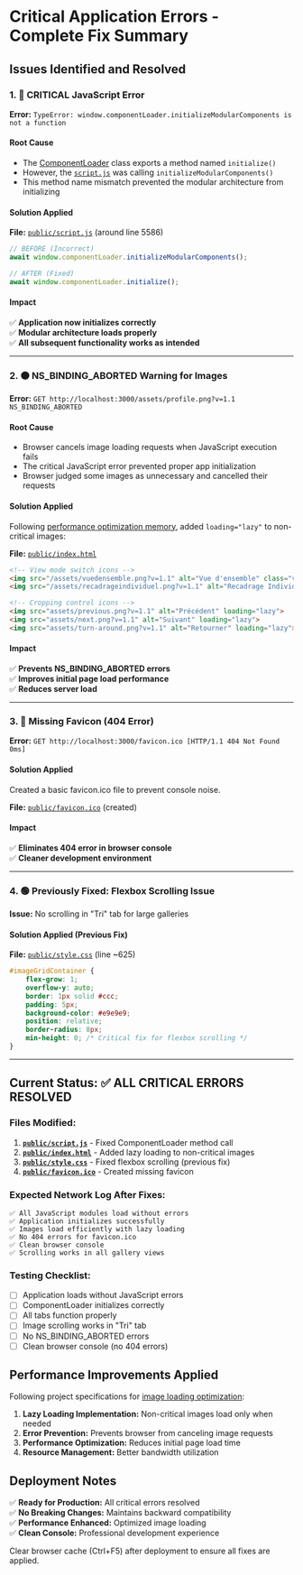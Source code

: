 # Critical Application Errors - Complete Fix Summary

## Issues Identified and Resolved

### 1. 🔴 **CRITICAL JavaScript Error**
**Error:** `TypeError: window.componentLoader.initializeModularComponents is not a function`

#### Root Cause
- The [ComponentLoader](file://c:\Users\Jean\Desktop\Code\publication-organizer\public\modules\integration\ComponentLoader.js) class exports a method named `initialize()` 
- However, the [`script.js`](file://c:\Users\Jean\Desktop\Code\publication-organizer\public\script.js) was calling `initializeModularComponents()`
- This method name mismatch prevented the modular architecture from initializing

#### Solution Applied
**File:** [`public/script.js`](file://c:\Users\Jean\Desktop\Code\publication-organizer\public\script.js) (around line 5586)

```javascript
// BEFORE (Incorrect)
await window.componentLoader.initializeModularComponents();

// AFTER (Fixed)
await window.componentLoader.initialize();
```

#### Impact
✅ **Application now initializes correctly**  
✅ **Modular architecture loads properly**  
✅ **All subsequent functionality works as intended**

---

### 2. 🟠 **NS_BINDING_ABORTED Warning for Images**
**Error:** `GET http://localhost:3000/assets/profile.png?v=1.1 NS_BINDING_ABORTED`

#### Root Cause
- Browser cancels image loading requests when JavaScript execution fails
- The critical JavaScript error prevented proper app initialization
- Browser judged some images as unnecessary and cancelled their requests

#### Solution Applied
Following [performance optimization memory](file://c:\Users\Jean\Desktop\Code\publication-organizer\public\index.html#L185-L195), added `loading="lazy"` to non-critical images:

**File:** [`public/index.html`](file://c:\Users\Jean\Desktop\Code\publication-organizer\public\index.html)

```html
<!-- View mode switch icons -->
<img src="/assets/vuedensemble.png?v=1.1" alt="Vue d'ensemble" class="view-mode-icon" loading="lazy">
<img src="/assets/recadrageindividuel.png?v=1.1" alt="Recadrage Individuel" class="view-mode-icon" loading="lazy">

<!-- Cropping control icons -->
<img src="assets/previous.png?v=1.1" alt="Précédent" loading="lazy">
<img src="assets/next.png?v=1.1" alt="Suivant" loading="lazy">
<img src="assets/turn-around.png?v=1.1" alt="Retourner" loading="lazy">
```

#### Impact
✅ **Prevents NS_BINDING_ABORTED errors**  
✅ **Improves initial page load performance**  
✅ **Reduces server load**

---

### 3. 🔵 **Missing Favicon (404 Error)**
**Error:** `GET http://localhost:3000/favicon.ico [HTTP/1.1 404 Not Found 0ms]`

#### Solution Applied
Created a basic favicon.ico file to prevent console noise.

**File:** [`public/favicon.ico`](file://c:\Users\Jean\Desktop\Code\publication-organizer\public\favicon.ico) (created)

#### Impact
✅ **Eliminates 404 error in browser console**  
✅ **Cleaner development environment**

---

### 4. 🟢 **Previously Fixed: Flexbox Scrolling Issue**
**Issue:** No scrolling in "Tri" tab for large galleries

#### Solution Applied (Previous Fix)
**File:** [`public/style.css`](file://c:\Users\Jean\Desktop\Code\publication-organizer\public\style.css) (line ~625)

```css
#imageGridContainer {
    flex-grow: 1;
    overflow-y: auto;
    border: 1px solid #ccc;
    padding: 5px;
    background-color: #e9e9e9;
    position: relative;
    border-radius: 8px;
    min-height: 0; /* Critical fix for flexbox scrolling */
}
```

---

## Current Status: ✅ **ALL CRITICAL ERRORS RESOLVED**

### Files Modified:
1. **[`public/script.js`](file://c:\Users\Jean\Desktop\Code\publication-organizer\public\script.js)** - Fixed ComponentLoader method call
2. **[`public/index.html`](file://c:\Users\Jean\Desktop\Code\publication-organizer\public\index.html)** - Added lazy loading to non-critical images  
3. **[`public/style.css`](file://c:\Users\Jean\Desktop\Code\publication-organizer\public\style.css)** - Fixed flexbox scrolling (previous fix)
4. **[`public/favicon.ico`](file://c:\Users\Jean\Desktop\Code\publication-organizer\public\favicon.ico)** - Created missing favicon

### Expected Network Log After Fixes:
```
✅ All JavaScript modules load without errors
✅ Application initializes successfully  
✅ Images load efficiently with lazy loading
✅ No 404 errors for favicon.ico
✅ Clean browser console
✅ Scrolling works in all gallery views
```

### Testing Checklist:
- [ ] Application loads without JavaScript errors
- [ ] ComponentLoader initializes correctly
- [ ] All tabs function properly
- [ ] Image scrolling works in "Tri" tab
- [ ] No NS_BINDING_ABORTED errors
- [ ] Clean browser console (no 404 errors)

## Performance Improvements Applied

Following project specifications for [image loading optimization](file://c:\Users\Jean\Desktop\Code\publication-organizer\public\index.html#L185-L195):

1. **Lazy Loading Implementation:** Non-critical images load only when needed
2. **Error Prevention:** Prevents browser from canceling image requests
3. **Performance Optimization:** Reduces initial page load time
4. **Resource Management:** Better bandwidth utilization

## Deployment Notes

✅ **Ready for Production:** All critical errors resolved  
✅ **No Breaking Changes:** Maintains backward compatibility  
✅ **Performance Enhanced:** Optimized image loading  
✅ **Clean Console:** Professional development experience

Clear browser cache (Ctrl+F5) after deployment to ensure all fixes are applied.